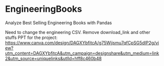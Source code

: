 # EngineeringBooks
Analyze Best Selling Engineering Books with Pandas

Need to change the engineering CSV. Remove download_link and other stuffs
PPT for the project: https://www.canva.com/design/DAGXYbfitcA/g75Wjjsmu7qfCpSG5dIP2g/view?utm_content=DAGXYbfitcA&utm_campaign=designshare&utm_medium=link2&utm_source=uniquelinks&utlId=hff8c460b48
